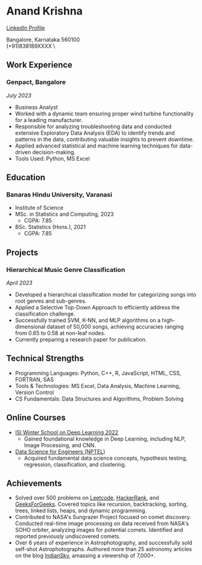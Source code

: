 # Anand Krishna

[LinkedIn Profile](https://www.linkedin.com/in/anand-krishna99/)

Bangalore, Karnataka 560100 \
(+91)838189XXXX \

## Work Experience

### Genpact, Bangalore
*July 2023*

- Business Analyst
- Worked with a dynamic team ensuring proper wind turbine functionality for a leading manufacturer.
- Responsible for analyzing troubleshooting data and conducted extensive Exploratory Data Analysis (EDA) to identify trends and patterns in the data, contributing valuable insights to prevent downtime.
- Applied advanced statistical and machine learning techniques for data-driven decision-making.
- Tools Used: Python, MS Excel

## Education

### Banaras Hindu University, Varanasi
- Institute of Science
- MSc. in Statistics and Computing, 2023
  - CGPA: 7.85
- BSc. Statistics (Hons.), 2021
  - CGPA: 7.85

## Projects

### Hierarchical Music Genre Classification
*April 2023*
- Developed a hierarchical classification model for categorizing songs into root genres and sub-genres.
- Applied a Selective Top-Down Approach to efficiently address the classification challenge.
- Successfully trained SVM, K-NN, and MLP algorithms on a high-dimensional dataset of 50,000 songs, achieving accuracies ranging from 0.65 to 0.58 at non-leaf nodes.
- Currently preparing a research paper for publication.

## Technical Strengths
- Programming Languages: Python, C++, R, JavaScript, HTML, CSS, FORTRAN, SAS
- Tools & Technologies: MS Excel, Data Analysis, Machine Learning, Version Control
- CS Fundamentals: Data Structures and Algorithms, Problem Solving

## Online Courses
- [ISI Winter School on Deep Learning 2022](https://drive.google.com/file/d/1M77_AzjjTb8zuEhyEUSNAiw03awHWR0S/view)
  - Gained foundational knowledge in Deep Learning, including NLP, Image Processing, and CNN.
- [Data Science for Engineers (NPTEL)](https://drive.google.com/file/d/1eoFgHsqgC5myfTMxYrDfjMGUMNHj3-kY/view?usp=sharing)
  - Acquired fundamental data science concepts, hypothesis testing, regression, classification, and clustering.

## Achievements
- Solved over 500 problems on [Leetcode](https://leetcode.com/anandkrishna/), [HackerRank](https://www.hackerrank.com/anand_krishna081), and [GeeksForGeeks](https://auth.geeksforgeeks.org/user/anandkrishna0802/). Covered topics like recursion, backtracking, sorting, trees, linked lists, heaps, and dynamic programming.
- Contributed to NASA's Sungrazer Project focused on comet discovery. Conducted real-time image processing on data received from NASA's SOHO orbiter, analyzing images for potential comets. Identified and reported previously undiscovered comets.
- Over 6 years of experience in Astrophotography, and successfully sold self-shot Astrophotographs. Authored more than 25 astronomy articles on the blog [IndianSky](https://indiansky.in/), amassing a viewership of 7,000+.
